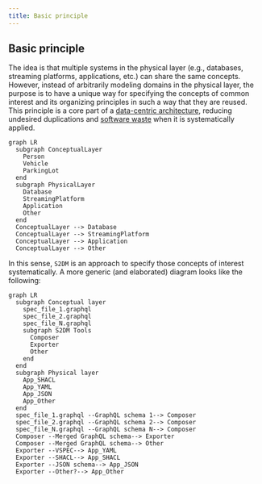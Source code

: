 ```yaml
---
title: Basic principle
---
```


## Basic principle
The idea is that multiple systems in the physical layer (e.g., databases, streaming platforms, applications, etc.) can share the same concepts.
However, instead of arbitrarily modeling domains in the physical layer, the purpose is to have a unique way for specifying the concepts of common interest and its organizing principles in such a way that they are reused.
This principle is a core part of a [data-centric architecture](https://datacentricmanifesto.org/), reducing undesired duplications and [software waste](https://www.semanticarts.com/software-wasteland/) when it is systematically applied.

```mermaid
graph LR
  subgraph ConceptualLayer
    Person
    Vehicle
    ParkingLot
  end
  subgraph PhysicalLayer
    Database
    StreamingPlatform
    Application
    Other
  end
  ConceptualLayer --> Database
  ConceptualLayer --> StreamingPlatform
  ConceptualLayer --> Application
  ConceptualLayer --> Other
```

In this sense, `S2DM` is an approach to specify those concepts of interest systematically.
A more generic (and elaborated) diagram looks like the following:

```mermaid
graph LR
  subgraph Conceptual layer
    spec_file_1.graphql
    spec_file_2.graphql
    spec_file_N.graphql
    subgraph S2DM Tools
      Composer
      Exporter
      Other
    end
  end
  subgraph Physical layer
    App_SHACL
    App_YAML
    App_JSON
    App_Other
  end
  spec_file_1.graphql --GraphQL schema 1--> Composer
  spec_file_2.graphql --GraphQL schema 2--> Composer
  spec_file_N.graphql --GraphQL schema N--> Composer
  Composer --Merged GraphQL schema--> Exporter
  Composer --Merged GraphQL schema--> Other
  Exporter --VSPEC--> App_YAML
  Exporter --SHACL--> App_SHACL
  Exporter --JSON schema--> App_JSON
  Exporter --Other?--> App_Other
```
